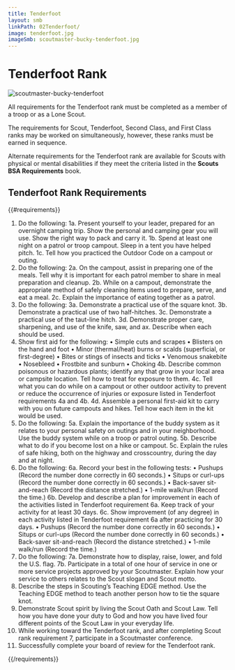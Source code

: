 ```yaml
---
title: Tenderfoot
layout: smb
linkPath: 02Tenderfoot/
image: tenderfoot.jpg
imageSmb: scoutmaster-bucky-tenderfoot.jpg
---
```


# Tenderfoot Rank

<div class="D(f) Fxd(c)--s">

<div class="Ta(c) Pt(1em)--s">

![scoutmaster-bucky-tenderfoot]({{imageSmb}})</div>

<div>

All requirements for the Tenderfoot rank must be completed as a member of a troop or as a Lone Scout.

The requirements for Scout, Tenderfoot, Second Class, and First Class ranks may be worked on simultaneously, however, these ranks must be earned in sequence.

Alternate requirements for the Tenderfoot rank are available for Scouts with physical or mental disabilities if they meet the criteria listed in the **Scouts BSA Requirements** book.

</div></div>

## Tenderfoot Rank Requirements

{{#requirements}}
1. Do the following:
    1a. Present yourself to your leader, prepared for an overnight camping trip. Show the personal and camping gear you will use. Show the right way to pack and carry it.
    1b. Spend at least one night on a patrol or troop campout. Sleep in a tent you have helped pitch.
    1c. Tell how you practiced the Outdoor Code on a campout or outing.
2. Do the following:
    2a. On the campout, assist in preparing one of the meals. Tell why it is important for each patrol member to share in meal preparation and cleanup.
    2b. While on a campout, demonstrate the appropriate method of safely cleaning items used to prepare, serve, and eat a meal.
    2c. Explain the importance of eating together as a patrol.
3. Do the following:
    3a. Demonstrate a practical use of the square knot.
    3b. Demonstrate a practical use of two half-hitches.
    3c. Demonstrate a practical use of the taut-line hitch.
    3d. Demonstrate proper care, sharpening, and use of the knife, saw, and ax. Describe when each should be used.
4. Show first aid for the following:
        • Simple cuts and scrapes
        • Blisters on the hand and foot
        • Minor (thermal/heat) burns or scalds (superficial, or first-degree)
        • Bites or stings of insects and ticks
        • Venomous snakebite
        • Nosebleed
        • Frostbite and sunburn
        • Choking
    4b. Describe common poisonous or hazardous plants; identify any that grow in your local area or campsite location. Tell how to treat for exposure to them.
    4c. Tell what you can do while on a campout or other outdoor activity to prevent or reduce the occurrence of injuries or exposure listed in Tenderfoot requirements 4a and 4b.
    4d. Assemble a personal first-aid kit to carry with you on future campouts and hikes. Tell how each item in the kit would be used.
5. Do the following:
    5a. Explain the importance of the buddy system as it relates to your personal safety on outings and in your neighborhood. Use the buddy system while on a troop or patrol outing.
    5b. Describe what to do if you become lost on a hike or campout.
    5c. Explain the rules of safe hiking, both on the highway and crosscountry, during the day and at night.
6. Do the following:
    6a. Record your best in the following tests:
        • Pushups (Record the number done correctly in 60 seconds.)
        • Situps or curl-ups (Record the number done correctly in 60 seconds.)
        • Back-saver sit-and-reach (Record the distance stretched.)
        • 1-mile walk/run (Record the time.)
    6b. Develop and describe a plan for improvement in each of the activities listed in Tenderfoot requirement 6a. Keep track of your activity for at least 30 days.
    6c. Show improvement (of any degree) in each activity listed in Tenderfoot requirement 6a after practicing for 30 days.
        • Pushups (Record the number done correctly in 60 seconds.)
        • Situps or curl-ups (Record the number done correctly in 60 seconds.)
        • Back-saver sit-and-reach (Record the distance stretched.)
        • 1-mile walk/run (Record the time.)
7. Do the following:
    7a. Demonstrate how to display, raise, lower, and fold the U.S. flag.
    7b. Participate in a total of one hour of service in one or more service projects approved by your Scoutmaster. Explain how your service to others relates to the Scout slogan and Scout motto.
8. Describe the steps in Scouting’s Teaching EDGE method. Use the Teaching EDGE method to teach another person how to tie the square knot.
9. Demonstrate Scout spirit by living the Scout Oath and Scout Law. Tell how you have done your duty to God and how you have lived four different points of the Scout Law in your everyday life.
10. While working toward the Tenderfoot rank, and after completing Scout rank requirement 7, participate in a Scoutmaster conference.
11. Successfully complete your board of review for the Tenderfoot rank.

{{/requirements}}
